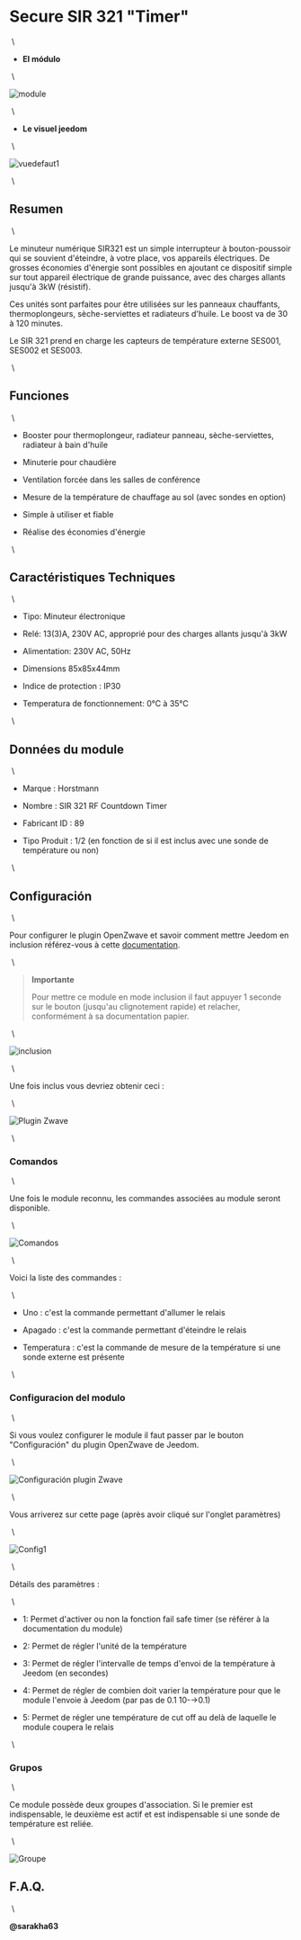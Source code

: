 Secure SIR 321 "Timer" 
======================

 \

-   **El módulo**

 \

![module](images/secure.sir321/module.jpg)

 \

-   **Le visuel jeedom**

 \

![vuedefaut1](images/secure.sir321/vuedefaut1.jpg)

 \

Resumen 
------

 \

Le minuteur numérique SIR321 est un simple interrupteur à
bouton-poussoir qui se souvient d'éteindre, à votre place, vos appareils
électriques. De grosses économies d'énergie sont possibles en ajoutant
ce dispositif simple sur tout appareil électrique de grande puissance,
avec des charges allants jusqu'à 3kW (résistif).

Ces unités sont parfaites pour être utilisées sur les panneaux
chauffants, thermoplongeurs, sèche-serviettes et radiateurs d'huile. Le
boost va de 30 à 120 minutes.

Le SIR 321 prend en charge les capteurs de température externe SES001,
SES002 et SES003.

 \

Funciones 
---------

 \

-   Booster pour thermoplongeur, radiateur panneau, sèche-serviettes,
    radiateur à bain d'huile

-   Minuterie pour chaudière

-   Ventilation forcée dans les salles de conférence

-   Mesure de la température de chauffage au sol (avec sondes en option)

-   Simple à utiliser et fiable

-   Réalise des économies d'énergie

 \

Caractéristiques Techniques 
---------------------------

 \

-   Tipo: Minuteur électronique

-   Relé: 13(3)A, 230V AC, approprié pour des charges allants jusqu'à
    3kW

-   Alimentation: 230V AC, 50Hz

-   Dimensions 85x85x44mm

-   Indice de protection : IP30

-   Temperatura de fonctionnement: 0°C à 35°C

 \

Données du module 
-----------------

 \

-   Marque : Horstmann

-   Nombre : SIR 321 RF Countdown Timer

-   Fabricant ID : 89

-   Tipo Produit : 1/2 (en fonction de si il est inclus avec une sonde
    de température ou non)

 \

Configuración 
-------------

 \

Pour configurer le plugin OpenZwave et savoir comment mettre Jeedom en
inclusion référez-vous à cette
[documentation](https://jeedom.fr/doc/documentation/plugins/openzwave/fr_FR/openzwave.html).

 \

> **Importante**
>
> Pour mettre ce module en mode inclusion il faut appuyer 1 seconde sur
> le bouton (jusqu'au clignotement rapide) et relacher, conformément à
> sa documentation papier.

 \

![inclusion](images/secure.sir321/inclusion.jpg)

 \

Une fois inclus vous devriez obtenir ceci :

 \

![Plugin Zwave](images/secure.sir321/information.jpg)

 \

### Comandos 

 \

Une fois le module reconnu, les commandes associées au module seront
disponible.

 \

![Comandos](images/secure.sir321/commandes.jpg)

 \

Voici la liste des commandes :

 \

-   Uno : c'est la commande permettant d'allumer le relais

-   Apagado : c'est la commande permettant d'éteindre le relais

-   Temperatura : c'est la commande de mesure de la température si une
    sonde externe est présente

 \

### Configuracion del modulo 

 \

Si vous voulez configurer le module il faut passer par le bouton
"Configuración" du plugin OpenZwave de Jeedom.

 \

![Configuración plugin Zwave](images/plugin/bouton_configuration.jpg)

 \

Vous arriverez sur cette page (après avoir cliqué sur l'onglet
paramètres)

 \

![Config1](images/secure.sir321/config1.jpg)

 \

Détails des paramètres :

 \

-   1: Permet d'activer ou non la fonction fail safe timer (se référer à
    la documentation du module)

-   2: Permet de régler l'unité de la température

-   3: Permet de régler l'intervalle de temps d'envoi de la température
    à Jeedom (en secondes)

-   4: Permet de régler de combien doit varier la température pour que
    le module l'envoie à Jeedom (par pas de 0.1 10-→0.1)

-   5: Permet de régler une température de cut off au delà de laquelle
    le module coupera le relais

 \

### Grupos 

 \

Ce module possède deux groupes d'association. Si le premier est
indispensable, le deuxième est actif et est indispensable si une sonde
de température est reliée.

 \

![Groupe](images/secure.sir321/groupe.jpg)

F.A.Q. 
------

 \

**@sarakha63**
